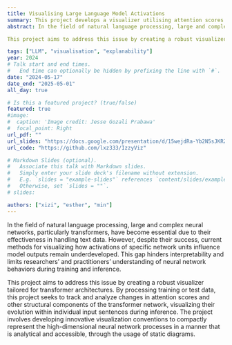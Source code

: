 ```yaml
---
title: Visualising Large Language Model Activations
summary: This project develops a visualizer utilising attention scores to enhance transformer interpretability.
abstract: In the field of natural language processing, large and complex neural networks, particularly transformers, have become essential due to their effectiveness in handling text data. However, despite their success, current methods for visualizing how activations of specific network units influence model outputs remain underdeveloped. This gap hinders interpretability and limits researchers’ and practitioners’ understanding of neural network behaviors during training and inference.

This project aims to address this issue by creating a robust visualizer tailored for transformer architectures. By processing training or test data, this project seeks to track and analyze changes in attention scores and other structural components of the transformer network, visualizing their evolution within individual input sentences during inference. The project involves developing innovative visualization conventions to compactly represent the high-dimensional neural network processes in a manner that is analytical and accessible, through the usage of static diagrams.

tags: ["LLM", "visualisation", "explanability"]
year: 2024
# Talk start and end times.
#   End time can optionally be hidden by prefixing the line with `#`.
date: "2024-05-17"
date_end: "2025-05-01"
all_day: true

# Is this a featured project? (true/false)
featured: true
#image:
#  caption: 'Image credit: Jesse Gozali Prabawa'
#  focal_point: Right
url_pdf: ""
url_slides: "https://docs.google.com/presentation/d/15wejdRa-Yb2N5sJKRZkJYy-jw-0FM2LDpwLCSztOwqo/edit?usp=sharing"
url_code: "https://github.com/lxz333/IzzyViz"

# Markdown Slides (optional).
#   Associate this talk with Markdown slides.
#   Simply enter your slide deck's filename without extension.
#   E.g. `slides = "example-slides"` references `content/slides/example-slides.md`.
#   Otherwise, set `slides = ""`.
# slides:

authors: ["xizi", "esther", "min"]
---
```


In the field of natural language processing, large and complex neural networks, particularly transformers, have become essential due to their effectiveness in handling text data. However, despite their success, current methods for visualizing how activations of specific network units influence model outputs remain underdeveloped. This gap hinders interpretability and limits researchers’ and practitioners’ understanding of neural network behaviors during training and inference.

This project aims to address this issue by creating a robust visualizer tailored for transformer architectures. By processing training or test data, this project seeks to track and analyze changes in attention scores and other structural components of the transformer network, visualizing their evolution within individual input sentences during inference. The project involves developing innovative visualization conventions to compactly represent the high-dimensional neural network processes in a manner that is analytical and accessible, through the usage of static diagrams.
